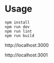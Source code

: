 # Usage

    npm install
    npm run dev
    npm run lint
    npm run build

http://localhost:3000

http://localhost:3001
